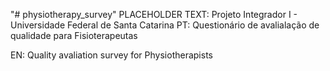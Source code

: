 "# physiotherapy_survey" 
PLACEHOLDER TEXT: 
Projeto Integrador I - Universidade Federal de Santa Catarina 
PT: 
Questionário de avalialação de qualidade para Fisioterapeutas

EN:
Quality avaliation survey for Physiotherapists
